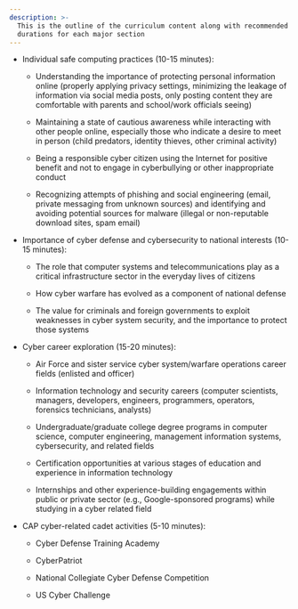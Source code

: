```yaml
---
description: >-
  This is the outline of the curriculum content along with recommended time
  durations for each major section
---
```


* Individual safe computing practices \(10-15 minutes\):

  * Understanding the importance of protecting personal information online \(properly applying privacy settings, minimizing the leakage of information via social media posts, only posting content they are comfortable with parents and school/work officials seeing\)

  * Maintaining a state of cautious awareness while interacting with other people online, especially those who indicate a desire to meet in person \(child predators, identity thieves, other criminal activity\)

  * Being a responsible cyber citizen using the Internet for positive benefit and not to engage in cyberbullying or other inappropriate conduct

  * Recognizing attempts of phishing and social engineering \(email, private messaging from unknown sources\) and identifying and avoiding potential sources for malware \(illegal or non-reputable download sites, spam email\)

* Importance of cyber defense and cybersecurity to national interests \(10-15 minutes\):

  * The role that computer systems and telecommunications play as a critical infrastructure sector in the everyday lives of citizens

  * How cyber warfare has evolved as a component of national defense

  * The value for criminals and foreign governments to exploit weaknesses in cyber system security, and the importance to protect those systems

* Cyber career exploration \(15-20 minutes\):

  * Air Force and sister service cyber system/warfare operations career fields \(enlisted and officer\)

  * Information technology and security careers \(computer scientists, managers, developers, engineers, programmers, operators, forensics technicians, analysts\)

  * Undergraduate/graduate college degree programs in computer science, computer engineering, management information systems, cybersecurity, and related fields

  * Certification opportunities at various stages of education and experience in information technology

  * Internships and other experience-building engagements within public or private sector \(e.g., Google-sponsored programs\) while studying in a cyber related field

* CAP cyber-related cadet activities \(5-10 minutes\):

  * Cyber Defense Training Academy

  * CyberPatriot

  * National Collegiate Cyber Defense Competition

  * US Cyber Challenge



